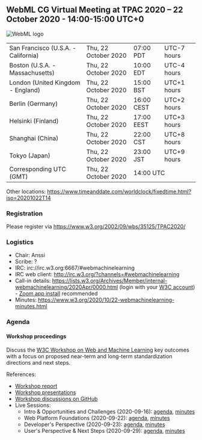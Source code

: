 ## WebML CG Virtual Meeting at TPAC 2020 – 22 October 2020 - 14:00-15:00 UTC+0

![WebML logo][logo]

<table>
<tr><td> San Francisco (U.S.A. - California) <td> Thu, 22 October 2020 <td> 07:00 PDT <td> UTC-7 hours
<tr><td> Boston (U.S.A. - Massachusetts) <td> Thu, 22 October 2020 <td> 10:00 EDT <td> UTC-4 hours
<tr><td> London (United Kingdom - England) <td> Thu, 22 October 2020 <td> 15:00 BST <td> UTC+1 hours
<tr><td> Berlin (Germany) <td> Thu, 22 October 2020 <td> 16:00 CEST <td> UTC+2 hours
<tr><td> Helsinki (Finland) <td> Thu, 22 October 2020 <td> 17:00 EEST <td> UTC+3 hours
<tr><td> Shanghai (China) <td> Thu, 22 October 2020 <td> 22:00 CST <td> UTC+8 hours
<tr><td> Tokyo (Japan) <td> Thu, 22 October 2020 <td> 23:00 JST <td> UTC+9 hours
<tr><td> Corresponding UTC (GMT) <td> Thu, 22 October 2020 <td colspan=2> 14:00 UTC
</table>

Other locations: https://www.timeanddate.com/worldclock/fixedtime.html?iso=20201022T14

### Registration

Please register via https://www.w3.org/2002/09/wbs/35125/TPAC2020/

### Logistics

* Chair: Anssi
* Scribe: ?
* IRC: irc://irc.w3.org:6667/#webmachinelearning
* IRC web client: http://irc.w3.org/?channels=#webmachinelearning
* Call-in details: https://lists.w3.org/Archives/Member/internal-webmachinelearning/2020Apr/0000.html (login with your [W3C account](https://www.w3.org/Help/Account/)) - [Zoom app install](https://zoom.us/download) recommended
* Minutes: https://www.w3.org/2020/10/22-webmachinelearning-minutes.html

### Agenda

#### Workshop proceedings

Discuss the [W3C Workshop on Web and Machine Learning](https://www.w3.org/2020/06/machine-learning-workshop/) key outcomes with a focus on proposed near-term and long-term standardization directions and next steps.

References:

- [Workshop report](https://www.w3.org/2020/06/machine-learning-workshop/report.html)
- [Workshop presentations](https://www.w3.org/2020/06/machine-learning-workshop/presentations.html)
- [Workshop discussions on GitHub](https://github.com/w3c/machine-learning-workshop/issues)
- Live Sessions:
  - Intro & Opportunities and Challenges (2020-09-16): [agenda](https://github.com/w3c/machine-learning-workshop/tree/master/agenda#september-16-2020-2pm-utc-%EF%B8%8F), [minutes](https://www.w3.org/2020/06/machine-learning-workshop/minutes/20200916.html)
  - Web Platform Foundations (2020-09-22): [agenda](https://github.com/w3c/machine-learning-workshop/tree/master/agenda#september-22-2020-2pm-utc-%EF%B8%8F), [minutes](https://www.w3.org/2020/06/machine-learning-workshop/minutes/20200922.html)
  - Developer's Perspective (2020-09-23): [agenda](https://github.com/w3c/machine-learning-workshop/tree/master/agenda#september-23-2020-2pm-utc-%EF%B8%8F), [minutes](https://www.w3.org/2020/06/machine-learning-workshop/minutes/20200923.html)
  - User's Perspective & Next Steps (2020-09-29): [agenda](https://github.com/w3c/machine-learning-workshop/tree/master/agenda#september-29-2020-2pm-utc-%EF%B8%8F), [minutes](https://www.w3.org/2020/06/machine-learning-workshop/minutes/20200929.html)

[logo]: https://avatars3.githubusercontent.com/u/42399997?s=100 "WebML Logo, CC0 Creative Commons"
